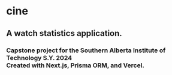 <h1>cine</h1>
<h2>A watch statistics application.</h2>
<h3>Capstone project for the Southern Alberta Institute of Technology S.Y. 2024<br/>Created with Next.js, Prisma ORM, and Vercel.</h3>


